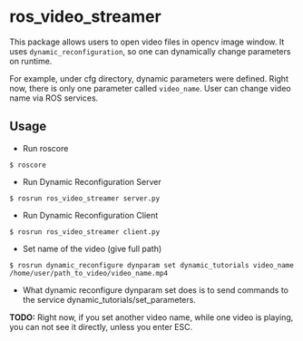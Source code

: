# ros_video_streamer

This package allows users to open video files in opencv image window. It uses ```dynamic_reconfiguration```, so one can dynamically change parameters on runtime. 

For example, under cfg directory, dynamic parameters were defined. Right now, there is only one parameter called ```video_name```. User can change video name via ROS services.


## Usage
* Run roscore
```
$ roscore
```
* Run Dynamic Reconfiguration Server
```
$ rosrun ros_video_streamer server.py
```
* Run Dynamic Reconfiguration Client 
```
$ rosrun ros_video_streamer client.py
```
* Set name of the video (give full path)
```
$ rosrun dynamic_reconfigure dynparam set dynamic_tutorials video_name /home/user/path_to_video/video_name.mp4
```
* What dynamic reconfigure dynparam set does is to send commands to the service dynamic_tutorials/set_parameters.


**TODO:** Right now, if you set another video name, while one video is playing, you can not see it directly, unless you enter ESC. 
